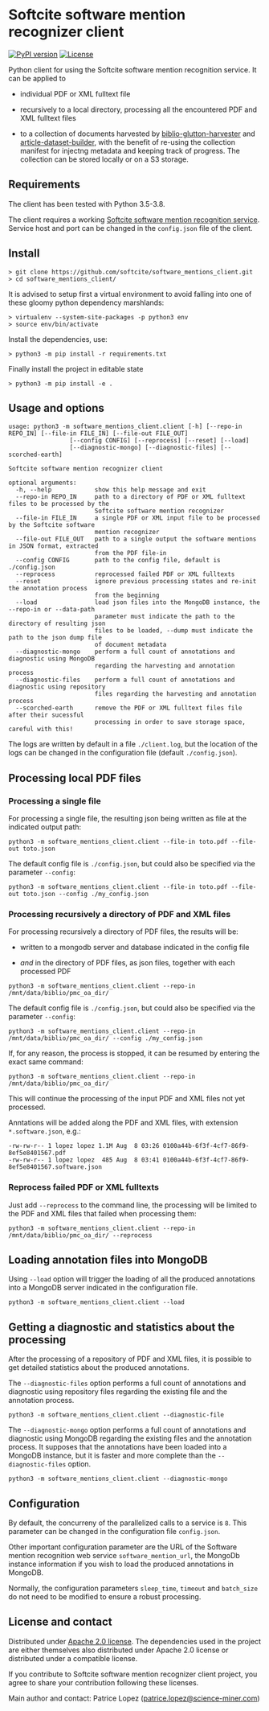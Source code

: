 # Softcite software mention recognizer client

[![PyPI version](https://badge.fury.io/py/software_mentions_client.svg)](https://badge.fury.io/py/software_mentions_client)
[![License](http://img.shields.io/:license-apache-blue.svg)](http://www.apache.org/licenses/LICENSE-2.0.html)

Python client for using the Softcite software mention recognition service. It can be applied to 

* individual PDF or XML fulltext file

* recursively to a local directory, processing all the encountered PDF and XML fulltext files

* to a collection of documents harvested by [biblio-glutton-harvester](https://github.com/kermitt2/biblio-glutton-harvester) and [article-dataset-builder](https://github.com/kermitt2/article-dataset-builder), with the benefit of re-using the collection manifest for injectng metadata and keeping track of progress. The collection can be stored locally or on a S3 storage. 

## Requirements

The client has been tested with Python 3.5-3.8. 

The client requires a working [Softcite software mention recognition service](https://github.com/ourresearch/software-mentions). Service host and port can be changed in the `config.json` file of the client. 

## Install

```console
> git clone https://github.com/softcite/software_mentions_client.git
> cd software_mentions_client/
```

It is advised to setup first a virtual environment to avoid falling into one of these gloomy python dependency marshlands:

```console
> virtualenv --system-site-packages -p python3 env
> source env/bin/activate
```

Install the dependencies, use:

```console
> python3 -m pip install -r requirements.txt
```

Finally install the project in editable state

```console
> python3 -m pip install -e .
```


## Usage and options

```
usage: python3 -m software_mentions_client.client [-h] [--repo-in REPO_IN] [--file-in FILE_IN] [--file-out FILE_OUT]
                 [--config CONFIG] [--reprocess] [--reset] [--load]
                 [--diagnostic-mongo] [--diagnostic-files] [--scorched-earth]

Softcite software mention recognizer client

optional arguments:
  -h, --help            show this help message and exit
  --repo-in REPO_IN     path to a directory of PDF or XML fulltext files to be processed by the
                        Softcite software mention recognizer
  --file-in FILE_IN     a single PDF or XML input file to be processed by the Softcite software
                        mention recognizer
  --file-out FILE_OUT   path to a single output the software mentions in JSON format, extracted
                        from the PDF file-in
  --config CONFIG       path to the config file, default is ./config.json
  --reprocess           reprocessed failed PDF or XML fulltexts
  --reset               ignore previous processing states and re-init the annotation process
                        from the beginning
  --load                load json files into the MongoDB instance, the --repo-in or --data-path
                        parameter must indicate the path to the directory of resulting json
                        files to be loaded, --dump must indicate the path to the json dump file
                        of document metadata
  --diagnostic-mongo    perform a full count of annotations and diagnostic using MongoDB
                        regarding the harvesting and annotation process
  --diagnostic-files    perform a full count of annotations and diagnostic using repository
                        files regarding the harvesting and annotation process
  --scorched-earth      remove the PDF or XML fulltext files file after their sucessful
                        processing in order to save storage space, careful with this!
```

The logs are written by default in a file `./client.log`, but the location of the logs can be changed in the configuration file (default `./config.json`).

## Processing local PDF files

### Processing a single file

For processing a single file, the resulting json being written as file at the indicated output path:

```console
python3 -m software_mentions_client.client --file-in toto.pdf --file-out toto.json
```

The default config file is `./config.json`, but could also be specified via the parameter `--config`: 

```console
python3 -m software_mentions_client.client --file-in toto.pdf --file-out toto.json --config ./my_config.json
```

### Processing recursively a directory of PDF and XML files

For processing recursively a directory of PDF files, the results will be:

* written to a mongodb server and database indicated in the config file

* *and* in the directory of PDF files, as json files, together with each processed PDF

```console
python3 -m software_mentions_client.client --repo-in /mnt/data/biblio/pmc_oa_dir/
```

The default config file is `./config.json`, but could also be specified via the parameter `--config`: 

```console
python3 -m software_mentions_client.client --repo-in /mnt/data/biblio/pmc_oa_dir/ --config ./my_config.json
```

If, for any reason, the process is stopped, it can be resumed by entering the exact same command: 

```console
python3 -m software_mentions_client.client --repo-in /mnt/data/biblio/pmc_oa_dir/
```

This will continue the processing of the input PDF and XML files not yet processed. 

Anntations will be added along the PDF and XML files, with extension `*.software.json`, e.g.:

```
-rw-rw-r-- 1 lopez lopez 1.1M Aug  8 03:26 0100a44b-6f3f-4cf7-86f9-8ef5e8401567.pdf
-rw-rw-r-- 1 lopez lopez  485 Aug  8 03:41 0100a44b-6f3f-4cf7-86f9-8ef5e8401567.software.json
```

### Reprocess failed PDF or XML fulltexts

Just add `--reprocess` to the command line, the processing will be limited to the PDF and XML files that failed when processing them: 

```console
python3 -m software_mentions_client.client --repo-in /mnt/data/biblio/pmc_oa_dir/ --reprocess
```

## Loading annotation files into MongoDB

Using `--load` option will trigger the loading of all the produced annotations into a MongoDB server indicated in the configuration file. 

```console
python3 -m software_mentions_client.client --load 
```

## Getting a diagnostic and statistics about the processing

After the processing of a repository of PDF and XML files, it is possible to get detailed statistics about the produced annotations. 

The `--diagnostic-files` option performs a full count of annotations and diagnostic using repository files regarding the existing file and the annotation process. 

```console
python3 -m software_mentions_client.client --diagnostic-file 
```

The `--diagnostic-mongo` option performs a full count of annotations and diagnostic using MongoDB regarding the existing files and the annotation process. It supposes that the annotations have been loaded into a MongoDB instance, but it is faster and more complete than the `--diagnostic-files` option. 

```console
python3 -m software_mentions_client.client --diagnostic-mongo 
```

## Configuration

By default, the concurreny of the parallelized calls to a service is `8`. This parameter can be changed in the configuration file `config.json`.

Other important configuration parameter are the URL of the Software mention recognition web service `software_mention_url`, the MongoDb instance information if you wish to load the produced annotations in MongoDB.

Normally, the configuration parameters `sleep_time`, `timeout` and `batch_size` do not need to be modified to ensure a robust processing. 

## License and contact

Distributed under [Apache 2.0 license](http://www.apache.org/licenses/LICENSE-2.0). The dependencies used in the project are either themselves also distributed under Apache 2.0 license or distributed under a compatible license. 

If you contribute to Softcite software mention recognizer client project, you agree to share your contribution following these licenses. 

Main author and contact: Patrice Lopez (<patrice.lopez@science-miner.com>)
